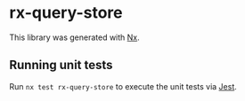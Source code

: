 # rx-query-store

This library was generated with [Nx](https://nx.dev).

## Running unit tests

Run `nx test rx-query-store` to execute the unit tests via [Jest](https://jestjs.io).
